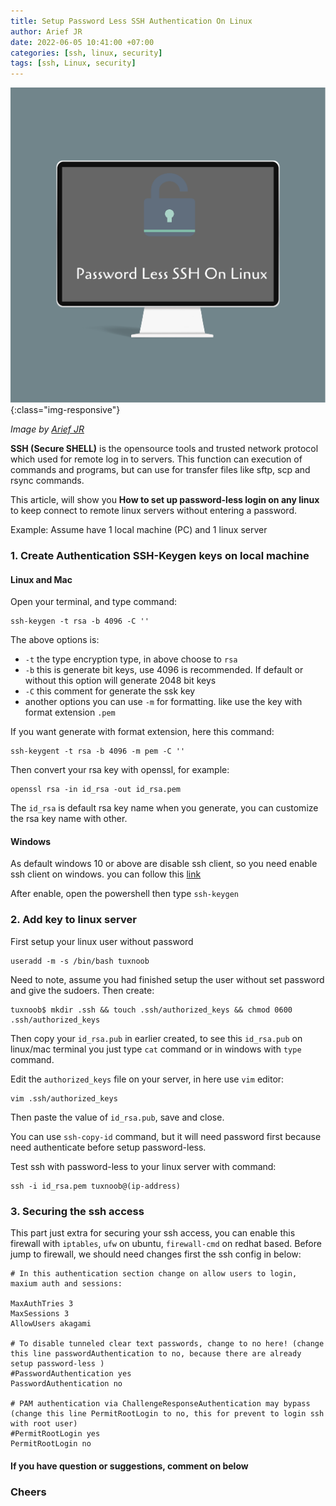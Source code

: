 ```yaml
---
title: Setup Password Less SSH Authentication On Linux
author: Arief JR
date: 2022-06-05 10:41:00 +07:00
categories: [ssh, linux, security]
tags: [ssh, Linux, security]
---
```


![Desktop View](/assets/images/passwordless.png){:class="img-responsive"}

_Image by [Arief JR](https://linkedin.com/in/arief-jr)_

**SSH (Secure SHELL)** is the opensource tools and trusted network protocol which used for remote log in to servers. This function can execution of commands and programs, but can use for transfer files like sftp, scp and rsync commands.

This article, will show you **How to set up password-less login on any linux** to keep connect to remote linux servers without entering a password.

Example: Assume have 1 local machine (PC) and 1 linux server

### 1. Create Authentication SSH-Keygen keys on local machine

#### Linux and Mac

Open your terminal, and type command:

```
ssh-keygen -t rsa -b 4096 -C ''
```

The above options is:
- `-t` the type encryption type, in above choose to `rsa`
- `-b` this is generate bit keys, use 4096 is recommended. If default or without this option will generate 2048 bit keys
- `-C` this comment for generate the ssk key
- another options you can use `-m` for formatting. like use the key with format extension `.pem`

If you want generate with format extension, here this command:

```
ssh-keygent -t rsa -b 4096 -m pem -C '' 
```

Then convert your rsa key with openssl, for example:

```
openssl rsa -in id_rsa -out id_rsa.pem
```

The `id_rsa` is default rsa key name when you generate, you can customize the rsa key name with other.

#### Windows

As default windows 10 or above are disable ssh client, so you need enable ssh client on windows. you can follow this [link](https://docs.microsoft.com/en-us/windows-server/administration/openssh/openssh_install_firstuse)

After enable, open the powershell then type `ssh-keygen` 

### 2. Add key to linux server

First setup your linux user without password

```
useradd -m -s /bin/bash tuxnoob
```

Need to note, assume you had finished setup the user without set password and give the sudoers. Then create:

```
tuxnoob$ mkdir .ssh && touch .ssh/authorized_keys && chmod 0600 .ssh/authorized_keys
```

Then copy your `id_rsa.pub` in earlier created, to see this `id_rsa.pub` on linux/mac terminal you just type `cat` command or in windows with `type` command.

Edit the `authorized_keys` file on your server, in here use `vim` editor:

```
vim .ssh/authorized_keys
```

Then paste the value of `id_rsa.pub`, save and close.

You can use `ssh-copy-id` command, but it will need password first because need authenticate before setup password-less.

Test ssh with password-less to your linux server with command:

```
ssh -i id_rsa.pem tuxnoob@(ip-address)
```


### 3. Securing the ssh access

This part just extra for securing your ssh access, you can enable this firewall with `iptables`, `ufw` on ubuntu, `firewall-cmd` on redhat based. Before jump to firewall, we should need changes first the ssh config in below:

```
# In this authentication section change on allow users to login, maxium auth and sessions:

MaxAuthTries 3
MaxSessions 3
AllowUsers akagami

# To disable tunneled clear text passwords, change to no here! (change this line passwordAuthentication to no, because there are already setup password-less )
#PasswordAuthentication yes
PasswordAuthentication no

# PAM authentication via ChallengeResponseAuthentication may bypass (change this line PermitRootLogin to no, this for prevent to login ssh with root user)
#PermitRootLogin yes
PermitRootLogin no

```

#### If you have question or suggestions, comment on below

### **Cheers**